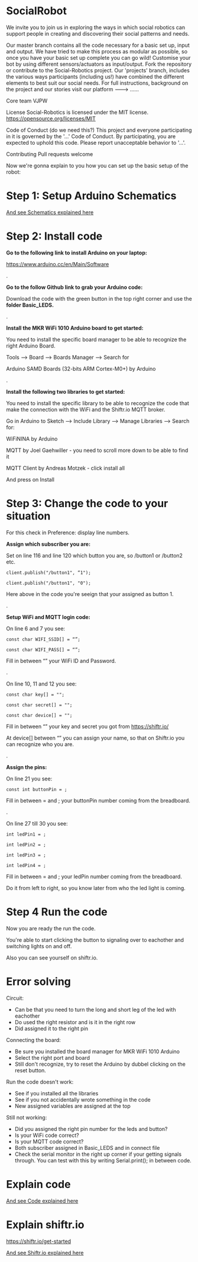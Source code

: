 # SocialRobot

We invite you to join us in exploring the ways in which social robotics can support people in creating and discovering their social patterns and needs.

Our master branch contains all the code necessary for a basic set up, input and output. We have tried to make this process as modular as possible, so once you have your basic set up complete you can go wild! Customise your bot by using different sensors/actuators as input/output.
Fork the repository or contribute to the Social-Robotics project.
Our 'projects' branch, includes the various ways participants (including us!) have combined the different elements to best suit our social needs.
For full instructions, background on the project and our stories visit our platform ---> ......

Core team VJPW

License Social-Robotics is licensed under the MIT license. https://opensource.org/licenses/MIT

Code of Conduct (do we need this?) This project and everyone participating in it is governed by the '...' Code of Conduct. By participating, you are expected to uphold this code. Please report unacceptable behavior to '...'.

Contributing Pull requests welcome

Now we're gonna explain to you how you can set up the basic setup of the robot:

# Step 1: Setup Arduino Schematics

[And see Schematics explained here](SetupArduinoBoard.md)

# Step 2: Install code

**Go to the following link to install Arduino on your laptop:**

https://www.arduino.cc/en/Main/Software

.

**Go to the follow Github link to grab your Arduino code:**

Download the code with the green button in the top right corner and use the **folder Basic_LEDS.**

.

**Install the MKR WiFi 1010 Arduino board to get started:**

You need to install the specific board manager to be able to recognize the right Arduino Board.

Tools —> Board —> Boards Manager —> Search for

Arduino SAMD Boards (32-bits ARM Cortex-M0+) by Arduino

.

**Install the following two libraries to get started:**

You need to install the specific library to be able to recognize the code that make the connection with the WiFi and the Shiftr.io MQTT broker.

Go in Arduino to Sketch —> Include Library —> Manage Libraries —> Search for:

WiFiNINA by Arduino

MQTT by Joel Gaehwiller - you need to scroll more down to be able to find it

MQTT Client by Andreas Motzek - click install all 

And press on Install

# Step 3: Change the code to your situation

For this check in Preference: display line numbers.

**Assign which subscriber you are:**

Set on line 116 and line 120 which button you are, so /button1 or /button2 etc.
```
client.publish("/button1", “1");

client.publish("/button1", "0");
```
Here above in the code you're seeign that your assigned as button 1.

.

**Setup WiFi and MQTT login code:**

On line 6 and 7 you see:
```
const char WIFI_SSID[] = “”;

const char WIFI_PASS[] = “”;
```
Fill in between “” your WiFi ID and Password.

.

On line 10, 11 and 12 you see:
```
const char key[] = ""; 

const char secret[] = "";

const char device[] = "";
```
Fill in between “” your key and secret you got from https://shiftr.io/

At device[] between “” you can assign your name, so that on Shiftr.io you can recognize who you are.

.

**Assign the pins:**

On line 21 you see:
```
const int buttonPin = ;
```
Fill in between = and ; your buttonPin number coming from the breadboard.

.

On line 27 till 30 you see:
```
int ledPin1 = ;

int ledPin2 = ;

int ledPin3 = ;

int ledPin4 = ;
```
Fill in between = and ; your ledPin number coming from the breadboard. 

Do it from left to right, so you know later from who the led light is coming.

# Step 4 Run the code

Now you are ready the run the code.

You're able to start clicking the button to signaling over to eachother and switching lights on and off. 

Also you can see yourself on shiftr.io.

# Error solving

Circuit: 
- Can be that you need to turn the long and short leg of the led with eachother
- Do used the right resistor and is it in the right row
- Did assigned it to the right pin

Connecting the board:
- Be sure you installed the board manager for MKR WiFi 1010 Arduino
- Select the right port and board
- Still don't recognize, try to reset the Arduino by dubbel clicking on the reset button.

Run the code doesn't work:
- See if you installed all the libraries
- See if you not accidentally wrote something in the code
- New assigned variables are assigned at the top

Still not working:
- Did you assigned the right pin number for the leds and button?
- Is your WiFi code correct?
- Is your MQTT code correct?
- Both subscriber assigned in Basic_LEDS and in connect file
- Check the serial monitor in the right up corner if your getting signals through. You can test with this by writing Serial.print(); in between code.

# Explain code

[And see Code explained here](ExplainBasicCode.md)

# Explain shiftr.io

https://shiftr.io/get-started

[And see Shiftr.io explained here](Shiftr.ioExplained.md)
